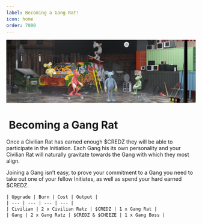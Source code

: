 ```yaml
---
label: Becoming a Gang Rat!
icon: home
order: 7000
---
```


![](../static/banner2.png)

#  Becoming a Gang Rat

Once a Civilian Rat has earned enough $CREDZ they will be able to participate in the Initiation. Each Gang his its own personality and your Civilian Rat will naturally gravitate towards the Gang with which they most align.

Joining a Gang isn’t easy, to prove your commitment to a Gang you need to take out one of your fellow Initiates, as well as spend your hard earned $CREDZ.
    
    | Upgrade | Burn | Cost | Output |
    | --- | --- | --- | --- |
    | Civilian | 2 x Civilian Ratz | $CREDZ | 1 x Gang Rat |
    | Gang | 2 x Gang Ratz | $CREDZ & $CHEEZE | 1 x Gang Boss |
